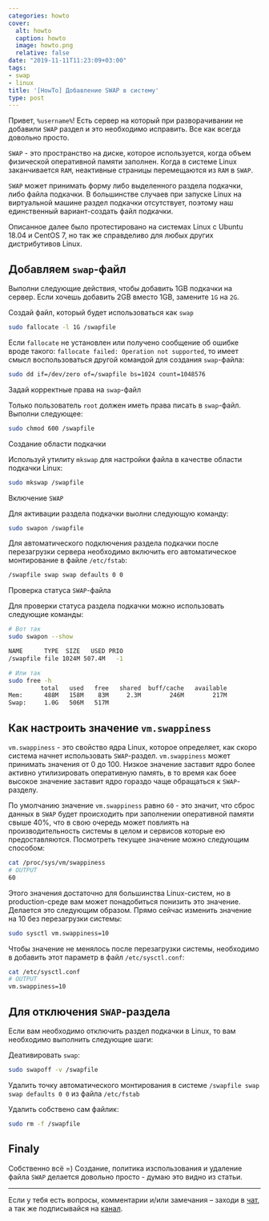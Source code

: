 ```yaml
---
categories: howto
cover:
  alt: howto
  caption: howto
  image: howto.png
  relative: false
date: "2019-11-11T11:23:09+03:00"
tags:
- swap
- linux
title: '[HowTo] Добавление SWAP в систему'
type: post
---
```

Привет, `%username%`! Есть сервер на который при разворачивании не добавили `SWAP` раздел и это необходимо исправить. Все как всегда довольно просто.

`SWAP` - это пространство на диске, которое используется, когда объем физической оперативной памяти заполнен. Когда в системе Linux заканчивается `RAM`, неактивные страницы перемещаются из `RAM` в `SWAP`.

`SWAP` может принимать форму либо выделенного раздела подкачки, либо файла подкачки. В большинстве случаев при запуске Linux на виртуальной машине раздел подкачки отсутствует, поэтому наш единственный вариант-создать файл подкачки.

Описанное далее было протестировано на системах Linux с Ubuntu 18.04 и CentOS 7, но так же справделиво для любых других дистрибутивов Linux.

## Добавляем `swap`-файл

Выполни следующие действия, чтобы добавить 1GB подкачки на сервер. Если хочешь добавить 2GB вместо 1GB, замените `1G` на `2G`.

Создай файл, который будет использоваться как `swap`

```bash
sudo fallocate -l 1G /swapfile
```

Если `fallocate` не установлен или получено сообщение об ошибке вроде такого: `fallocate failed: Operation not supported`, то имеет смысл воспользоваться другой командой для создания  `swap`-файла:

```bash
sudo dd if=/dev/zero of=/swapfile bs=1024 count=1048576
```

Задай корректные права на `swap`-файл

Только пользователь `root` должен иметь права писать в `swap`-файл. Выполни следующее:

```bash
sudo chmod 600 /swapfile
```

Создание области подкачки

Используй утилиту `mkswap` для настройки файла в качестве области подкачки Linux:

```bash
sudo mkswap /swapfile
```

Включение `SWAP`

Для активации раздела подкачки выолни следующую команду:

```bash
sudo swapon /swapfile
```

Для автоматического подключения раздела подкачки после перезагрузки сервера необходимо включить его автоматическое монтирование в файле `/etc/fstab`:

```bash
/swapfile swap swap defaults 0 0
```

Проверка статуса `SWAP`-файла

Для проверки статуса раздела подкачки можно использовать следующие команды:

```bash
# Вот так
sudo swapon --show

NAME      TYPE  SIZE   USED PRIO
/swapfile file 1024M 507.4M   -1

# Или так
sudo free -h
         total   used   free   shared  buff/cache   available
Mem:      488M   158M    83M     2.3M        246M        217M
Swap:     1.0G   506M   517M
```

## Как настроить значение `vm.swappiness`

`vm.swappiness` - это свойство ядра Linux, которое определяет, как скоро система начнет использовать `SWAP`-раздел. `vm.swappiness` может принимать значения от 0 до 100. Низкое значение заставит ядро более активно утилизировать оперативную память, в то время как боее высокое значение заставит ядро гораздо чаще обращаться к `SWAP`-разделу.

По умолчанию значение `vm.swappiness` равно `60` - это значит, что сброс данных в `SWAP` будет происходить при заполнении оперативной памяти свыше 40%, что в свою очередь может повлиять на производительность системы в целом и сервисов которые ею предоставляются. Посмотреть текущее значение можно следующим способом:

```bash
cat /proc/sys/vm/swappiness
# OUTPUT
60
```

Этого значения достаточно для большинства Linux-систем, но в production-среде вам может понадобиться понизить это значение. Делается это следующим образом. Прямо сейчас изменить значение на 10 без перезагрузки системы:

```bash
sudo sysctl vm.swappiness=10
```

Чтобы значение не менялось после перезагрузки системы, необходимо в добавить этот параметр в файл `/etc/sysctl.conf`:

```bash
cat /etc/sysctl.conf
# OUTPUT
vm.swappiness=10
```

## Для отключения `SWAP`-раздела

Если вам необходимо отключить раздел подкачки в Linux, то вам необходимо выполнить следующие шаги:

Деативировать `swap`:

```bash
sudo swapoff -v /swapfile
```

Удалить точку автоматического монтирования в системе `/swapfile swap swap defaults 0 0` из файла `/etc/fstab`

Удалить собствено сам файлик:

```bash
sudo rm -f /swapfile
```

## Finaly

Собственно всё =) Создание, политика изспользования и удаление файла `SWAP` делается довольно просто - думаю это видно из статьи.

---
Если у тебя есть вопросы, комментарии и/или замечания – заходи в [чат](https://ttttt.me/jtprogru_chat), а так же подписывайся на [канал](https://ttttt.me/jtprogru_channel).
